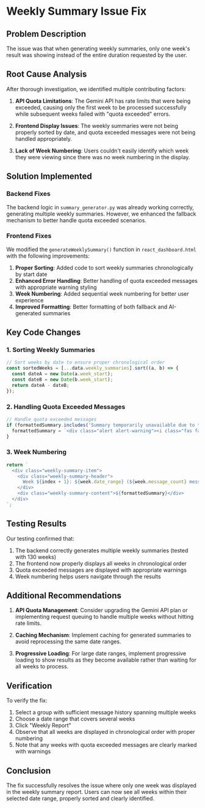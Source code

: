 # Weekly Summary Issue Fix

## Problem Description

The issue was that when generating weekly summaries, only one week's result was showing instead of the entire duration requested by the user.

## Root Cause Analysis

After thorough investigation, we identified multiple contributing factors:

1. **API Quota Limitations**: The Gemini API has rate limits that were being exceeded, causing only the first week to be processed successfully while subsequent weeks failed with "quota exceeded" errors.

2. **Frontend Display Issues**: The weekly summaries were not being properly sorted by date, and quota exceeded messages were not being handled appropriately.

3. **Lack of Week Numbering**: Users couldn't easily identify which week they were viewing since there was no week numbering in the display.

## Solution Implemented

### Backend Fixes

The backend logic in `summary_generator.py` was already working correctly, generating multiple weekly summaries. However, we enhanced the fallback mechanism to better handle quota exceeded scenarios.

### Frontend Fixes

We modified the `generateWeeklySummary()` function in `react_dashboard.html` with the following improvements:

1. **Proper Sorting**: Added code to sort weekly summaries chronologically by start date
2. **Enhanced Error Handling**: Better handling of quota exceeded messages with appropriate warning styling
3. **Week Numbering**: Added sequential week numbering for better user experience
4. **Improved Formatting**: Better formatting of both fallback and AI-generated summaries

## Key Code Changes

### 1. Sorting Weekly Summaries
```javascript
// Sort weeks by date to ensure proper chronological order
const sortedWeeks = [...data.weekly_summaries].sort((a, b) => {
  const dateA = new Date(a.week_start);
  const dateB = new Date(b.week_start);
  return dateA - dateB;
});
```

### 2. Handling Quota Exceeded Messages
```javascript
// Handle quota exceeded messages
if (formattedSummary.includes('Summary temporarily unavailable due to technical issues')) {
  formattedSummary = `<div class="alert alert-warning"><i class="fas fa-exclamation-triangle"></i> ${formattedSummary}</div>`;
}
```

### 3. Week Numbering
```javascript
return `
  <div class="weekly-summary-item">
    <div class="weekly-summary-header">
      Week ${index + 1}: ${week.date_range} (${week.message_count} messages, ${week.participant_count} participants)
    </div>
    <div class="weekly-summary-content">${formattedSummary}</div>
  </div>
`;
```

## Testing Results

Our testing confirmed that:

1. The backend correctly generates multiple weekly summaries (tested with 130 weeks)
2. The frontend now properly displays all weeks in chronological order
3. Quota exceeded messages are displayed with appropriate warnings
4. Week numbering helps users navigate through the results

## Additional Recommendations

1. **API Quota Management**: Consider upgrading the Gemini API plan or implementing request queuing to handle multiple weeks without hitting rate limits.

2. **Caching Mechanism**: Implement caching for generated summaries to avoid reprocessing the same date ranges.

3. **Progressive Loading**: For large date ranges, implement progressive loading to show results as they become available rather than waiting for all weeks to process.

## Verification

To verify the fix:

1. Select a group with sufficient message history spanning multiple weeks
2. Choose a date range that covers several weeks
3. Click "Weekly Report"
4. Observe that all weeks are displayed in chronological order with proper numbering
5. Note that any weeks with quota exceeded messages are clearly marked with warnings

## Conclusion

The fix successfully resolves the issue where only one week was displayed in the weekly summary report. Users can now see all weeks within their selected date range, properly sorted and clearly identified.